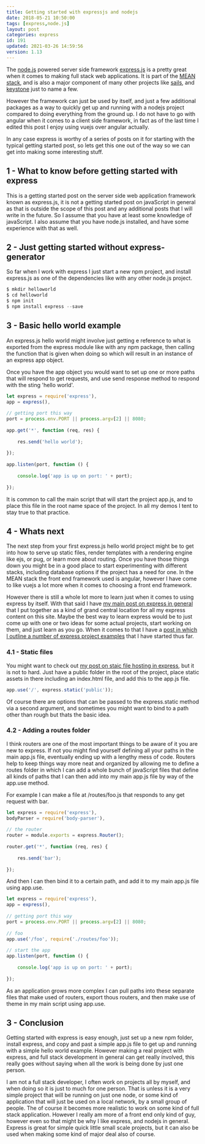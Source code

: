 ```yaml
---
title: Getting started with expressjs and nodejs
date: 2018-05-21 10:50:00
tags: [express,node.js]
layout: post
categories: express
id: 191
updated: 2021-03-26 14:59:56
version: 1.13
---
```


The [node.js](https://nodejs.org/en/) powered server side framework [express.js](https://expressjs.com/) is a pretty great when it comes to making full stack web applications. It is part of the [MEAN stack](https://en.wikipedia.org/wiki/MEAN_%28solution_stack%29), and is also a major component of many other projects like [sails](https://www.npmjs.com/package/sails), and [keystone](https://www.npmjs.com/package/keystone) just to name a few. 

However the framework can just be used by itself, and just a few additional packages as a way to quickly get up and running with a nodejs project compared to doing everything from the ground up. I do not have to go with angular when it comes to a client side framework, in fact as of the last time I edited this post I enjoy using vuejs over angular actually.

In any case express is worthy of a series of posts on it for starting with the typical getting started post, so lets get this one out of the way so we can get into making some interesting stuff.

<!-- more -->

## 1 - What to know before getting started with express

This is a getting started post on the server side web application framework known as express.js, it is not a getting started post on javaScript in general as that is outside the scope of this post and any additional posts that I will write in the future. So I assume that you have at least some knowledge of javaScript. I also assume that you have node.js installed, and have some experience with that as well.

## 2 - Just getting started without express-generator

So far when I work with express I just start a new npm project, and install express.js as one of the dependencies like with any other node.js project.

```js
$ mkdir helloworld
$ cd helloworld
$ npm init
$ npm install express --save
```

## 3 - Basic hello world example

An express.js hello world might involve just getting e reference to what is exported from the express module like with any npm package, then calling the function that is given when doing so which will result in an instance of an express app object.

Once you have the app object you would want to set up one or more paths that will respond to get requests, and use send response method to respond with the sting 'hello world'.

```js
let express = require('express'),
app = express(),
 
// getting port this way
port = process.env.PORT || process.argv[2] || 8080;
 
app.get('*', function (req, res) {
 
    res.send('hello world');
 
});
 
app.listen(port, function () {
 
    console.log('app is up on port: ' + port);
 
});
```

It is common to call the main script that will start the project app.js, and to place this file in the root name space of the project. In all my demos I tent to stay true to that practice.

## 4 - Whats next

The next step from your first express.js hello world project might be to get into how to serve up static files, render templates with a rendering engine like ejs, or pug, or learn more about routing. Once you have those things down you might be in a good place to start experimenting with different stacks, including database options if the project has a need for one. In the MEAN stack the front end framework used is angular, however I have come to like vuejs a lot more when it comes to choosing a front end framework.

However there is still a whole lot more to learn just when it comes to using express by itself. With that said I have [my main post on express in general](/2018/06/12/express/) that I put together as a kind of grand central location for all my express content on this site. Maybe the best way to learn express would be to just come up with one or two ideas for some actual projects, start working on them, and just learn as you go. When it comes to that I have a [post in which I outline a number of express project examples](/2019/04/30/express-example/) that I have started thus far.

### 4.1 - Static files

You might want to check out [my post on staic file hosting in express](/2018/05/24/express-static/), but it is not to hard. Just have a public folder in the root of the project, place static assets in there including an index.html file, and add this to the app.js file.

```js
app.use('/', express.static('public'));
```

Of course there are options that can be passed to the express.static method via a second argument, and sometimes you might want to bind to a path other than rough but thats the basic idea.

### 4.2 - Adding a routes folder

I think routers are one of the most important things to be aware of it you are new to express. If not you might find yourself defining all your paths in the main app.js file, eventually ending up with a lengthy mess of code. Routers help to keep things way more neat and organized by allowing me to define a routes folder in which I can add a whole bunch of javaScript files that define all kinds of paths that I can then add into my main app.js file by way of the app.use method.

For example I can make a file at \/routes\/foo.js that responds to any get request with bar.

```js
let express = require('express'),
bodyParser = require('body-parser'),
 
// the router
router = module.exports = express.Router();
 
router.get('*', function (req, res) {
 
    res.send('bar');
 
});
```

And then I can then bind it to a certain path, and add it to my main app.js file using app.use.

```js
let express = require('express'),
app = express(),
 
// getting port this way
port = process.env.PORT || process.argv[2] || 8080;
 
// foo
app.use('/foo', require('./routes/foo'));
 
// start the app
app.listen(port, function () {
 
    console.log('app is up on port: ' + port);
 
});
```

As an application grows more complex I can pull paths into these separate files that make used of routers, export thous routers, and then make use of theme in my main script using app.use.

## 3 - Conclusion

Getting started with express is easy enough, just set up a new npm folder, install express, and copy and past a simple app.js file to get up and running with a simple hello world example. However making a real project with express, and full stack development in general can get really involved, this really goes without saying when all the work is being done by just one person.

I am not a full stack developer, I often work on projects all by myself, and when doing so it is just to much for one person. That is unless it is a very simple project that will be running on just one node, or some kind of application that will just be used on a local network, by a small group of people. The of course it becomes more realistic to work on some kind of full stack application. However I really am more of a front end only kind of guy, however even so that might be why I like express, and nodejs in general. Express is great for simple quick little small scale projects, but it can also be used when making some kind of major deal also of course.


